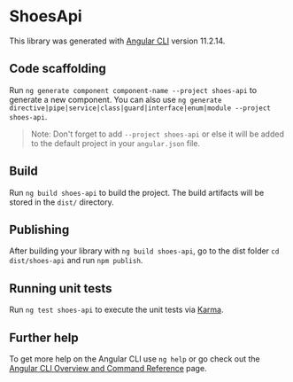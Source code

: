 # ShoesApi

This library was generated with [Angular CLI](https://github.com/angular/angular-cli) version 11.2.14.

## Code scaffolding

Run `ng generate component component-name --project shoes-api` to generate a new component. You can also use `ng generate directive|pipe|service|class|guard|interface|enum|module --project shoes-api`.
> Note: Don't forget to add `--project shoes-api` or else it will be added to the default project in your `angular.json` file. 

## Build

Run `ng build shoes-api` to build the project. The build artifacts will be stored in the `dist/` directory.

## Publishing

After building your library with `ng build shoes-api`, go to the dist folder `cd dist/shoes-api` and run `npm publish`.

## Running unit tests

Run `ng test shoes-api` to execute the unit tests via [Karma](https://karma-runner.github.io).

## Further help

To get more help on the Angular CLI use `ng help` or go check out the [Angular CLI Overview and Command Reference](https://angular.io/cli) page.
